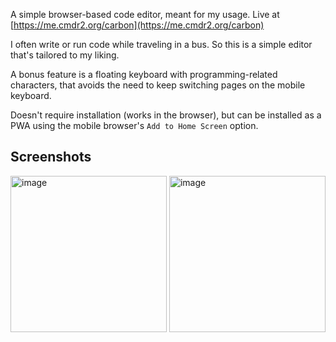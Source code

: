 A simple browser-based code editor, meant for my usage. Live at [https://me.cmdr2.org/carbon](https://me.cmdr2.org/carbon)

I often write or run code while traveling in a bus. So this is a simple editor that's tailored to my liking.

A bonus feature is a floating keyboard with programming-related characters, that avoids the need to keep switching pages on the mobile keyboard.

Doesn't require installation (works in the browser), but can be installed as a PWA using the mobile browser's `Add to Home Screen` option.

## Screenshots

<img height="250" alt="image" src="https://github.com/user-attachments/assets/299a16e6-5d95-4027-be32-dd25f48ad807" />
<img height="250" alt="image" src="https://github.com/user-attachments/assets/9b4ea67c-cebd-48bf-a7cf-e6c561ba862b" />
